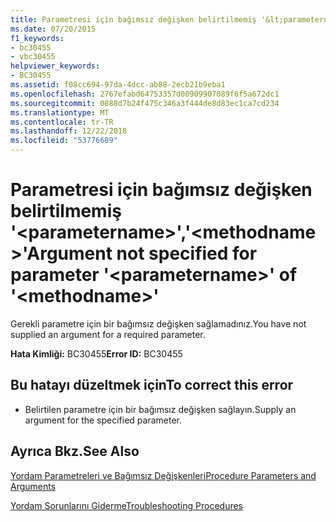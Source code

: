 ```yaml
---
title: Parametresi için bağımsız değişken belirtilmemiş '&lt;parametername&gt;','&lt;methodname&gt;'
ms.date: 07/20/2015
f1_keywords:
- bc30455
- vbc30455
helpviewer_keywords:
- BC30455
ms.assetid: f08cc694-97da-4dcc-ab88-2ecb21b9eba1
ms.openlocfilehash: 2767efabd64753357d00909907089f6f5a672dc1
ms.sourcegitcommit: 0888d7b24f475c346a3f444de8d83ec1ca7cd234
ms.translationtype: MT
ms.contentlocale: tr-TR
ms.lasthandoff: 12/22/2018
ms.locfileid: "53776689"
---
```

# <a name="argument-not-specified-for-parameter-ltparameternamegt-of-ltmethodnamegt"></a><span data-ttu-id="3a1e7-102">Parametresi için bağımsız değişken belirtilmemiş '&lt;parametername&gt;','&lt;methodname&gt;'</span><span class="sxs-lookup"><span data-stu-id="3a1e7-102">Argument not specified for parameter '&lt;parametername&gt;' of '&lt;methodname&gt;'</span></span>
<span data-ttu-id="3a1e7-103">Gerekli parametre için bir bağımsız değişken sağlamadınız.</span><span class="sxs-lookup"><span data-stu-id="3a1e7-103">You have not supplied an argument for a required parameter.</span></span>  
  
 <span data-ttu-id="3a1e7-104">**Hata Kimliği:** BC30455</span><span class="sxs-lookup"><span data-stu-id="3a1e7-104">**Error ID:** BC30455</span></span>  
  
## <a name="to-correct-this-error"></a><span data-ttu-id="3a1e7-105">Bu hatayı düzeltmek için</span><span class="sxs-lookup"><span data-stu-id="3a1e7-105">To correct this error</span></span>  
  
-   <span data-ttu-id="3a1e7-106">Belirtilen parametre için bir bağımsız değişken sağlayın.</span><span class="sxs-lookup"><span data-stu-id="3a1e7-106">Supply an argument for the specified parameter.</span></span>  
  
## <a name="see-also"></a><span data-ttu-id="3a1e7-107">Ayrıca Bkz.</span><span class="sxs-lookup"><span data-stu-id="3a1e7-107">See Also</span></span>  
 [<span data-ttu-id="3a1e7-108">Yordam Parametreleri ve Bağımsız Değişkenleri</span><span class="sxs-lookup"><span data-stu-id="3a1e7-108">Procedure Parameters and Arguments</span></span>](../../visual-basic/programming-guide/language-features/procedures/procedure-parameters-and-arguments.md)  
   
 [<span data-ttu-id="3a1e7-109">Yordam Sorunlarını Giderme</span><span class="sxs-lookup"><span data-stu-id="3a1e7-109">Troubleshooting Procedures</span></span>](../../visual-basic/programming-guide/language-features/procedures/troubleshooting-procedures.md)
